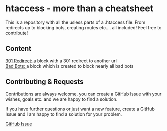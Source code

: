
# htaccess - more than a cheatsheet

This is a repository with all the usless parts of a .htaccess file. From redirects up to blocking bots, creating routes etc.... all included! Feel free to contribute!


## Content

[301 Redirect: ](https://github.com/haupt-pascal/htaccess/blob/main/301_redirect.txt) a block with a 301 redirect to another url\
[Bad Bots: ](https://github.com/haupt-pascal/htaccess/blob/main/bad_bots.txt) a block which is created to block nearly all bad bots


## Contributing & Requests

Contributions are always welcome, you can create a GitHub Issue with your wishes, goals etc. and we are happy to find a solution. 

If you have further questions or just want a new feature, create a GitHub Issue and I am happy to find a solution for your problem. 

[GitHub Issue](https://github.com/haupt-pascal/htaccess/issues)

